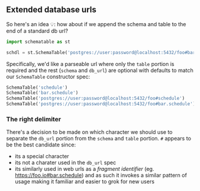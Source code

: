 ## Extended database urls 

So here's an idea 💡: how about if we append the schema and table to the end of a standard db url?

```py
import schematable as st

schdl = st.SchemaTable('postgres://user:password@localhost:5432/foo#bar.schedule')

```

Specifically, we'd like a parseable url where only the `table` portion is required and the rest (`schema` and `db_url`) are optional with defaults to match our `SchemaTable` constructor spec:

```py
SchemaTable('schedule')
SchemaTable('bar.schedule')
SchemaTable('postgres://user:password@localhost:5432/foo#schedule')
SchemaTable('postgres://user:password@localhost:5432/foo#bar.schedule')

```

### The right delimiter

There's a decision to be made on which character we should use to separate the `db_url` portion from the `schema` and `table` portion. `#` appears to be the best candidate since:

- its a special character
- its not a charater used in the `db_url` spec
- its similarly used in web urls as a *fragment identifier* (eg. https://foo.io#bar.schedule) and as such it invokes a similar pattern of usage making it familiar and easier to grok for new users
